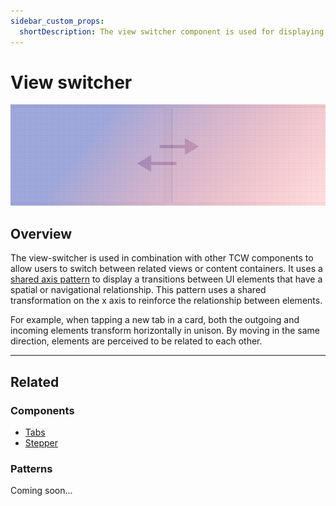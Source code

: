 ```yaml
---
sidebar_custom_props:
  shortDescription: The view switcher component is used for displaying a single view at a time out of a set of available views.
---
```


# View switcher

<ComponentVisual storybookUrl="https://forge.tylerdev.io/main/?path=/story/components-view-switcher--default">

![](./images/view-switcher.png)

</ComponentVisual>

## Overview

The view-switcher is used in combination with other TCW components to allow users to switch between related views or content containers. It uses a [shared axis pattern](https://material.io/design/motion/the-motion-system.html#shared-axis)
to display a transitions between UI elements that have a spatial or navigational relationship. This pattern uses a shared transformation on the x axis to reinforce the relationship between elements.

For example, when tapping a new tab in a card, both the outgoing and incoming elements transform horizontally in unison. By moving in the same direction, elements are perceived to be related to each other.

---

## Related

### Components

- [Tabs](/components/navigation/tabs)
- [Stepper](/components/stepper)

### Patterns

Coming soon...
